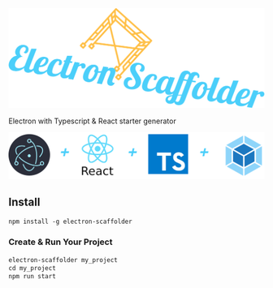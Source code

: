 ![Electron Scaffolder](./logo.png)

Electron with Typescript & React starter generator

![Electron Scaffolder Libraries](./libs.png)

## Install
```
npm install -g electron-scaffolder
```

### Create & Run Your Project
```
electron-scaffolder my_project
cd my_project
npm run start
```